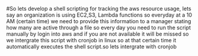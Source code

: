 #So lets develop a shell scripting for tracking the aws resource usage, lets say an organization is using EC2,S3, Lambda functions so everyday at a 10 AM (certain time) we need to provide this information to a manager stating how many are active through a file so every day you need to run the script manually by login into aws and if you are not available it will be missed so we intergrate this script with cronjob in linux so at that certain time it automatically executes the shell script.so
lets intergrate with cronjob













